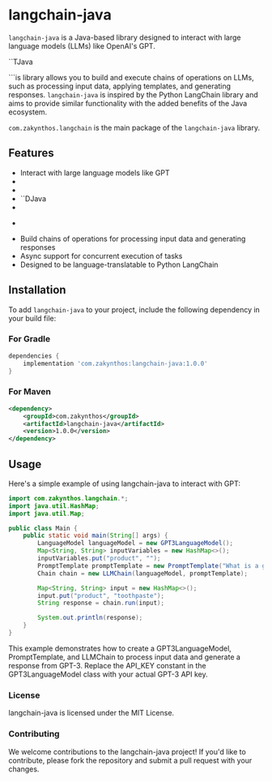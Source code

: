 # langchain-java

`langchain-java` is a Java-based library designed to interact with large language models (LLMs) like OpenAI's GPT.

``TJava

```is library allows you to build and execute chains of operations on LLMs, such as processing input data, applying templates, and generating responses. `langchain-java` is inspired by the Python LangChain library and aims to provide similar functionality with the added benefits of the Java ecosystem.

`com.zakynthos.langchain` is the main package of the `langchain-java` library.

## Features

- Interact with large language models like GPT
- 
- 
- ``DJava
- 
- ```fine and apply prompt templates
- Build chains of operations for processing input data and generating responses
- Async support for concurrent execution of tasks
- Designed to be language-translatable to Python LangChain

## Installation

To add `langchain-java` to your project, include the following dependency in your build file:

### For Gradle

```groovy
dependencies {
    implementation 'com.zakynthos:langchain-java:1.0.0'
}
```

### For Maven

```xml
<dependency>
    <groupId>com.zakynthos</groupId>
    <artifactId>langchain-java</artifactId>
    <version>1.0.0</version>
</dependency>
```

## Usage

Here's a simple example of using langchain-java to interact with GPT:

```java
import com.zakynthos.langchain.*;
import java.util.HashMap;
import java.util.Map;

public class Main {
    public static void main(String[] args) {
        LanguageModel languageModel = new GPT3LanguageModel();
        Map<String, String> inputVariables = new HashMap<>();
        inputVariables.put("product", "");
        PromptTemplate promptTemplate = new PromptTemplate("What is a good name for a company that makes {%s}?", inputVariables);
        Chain chain = new LLMChain(languageModel, promptTemplate);

        Map<String, String> input = new HashMap<>();
        input.put("product", "toothpaste");
        String response = chain.run(input);

        System.out.println(response);
    }
}
```

This example demonstrates how to create a GPT3LanguageModel, PromptTemplate, and LLMChain to process input data and generate a response from GPT-3. Replace the API_KEY constant in the GPT3LanguageModel class with your actual GPT-3 API key.

### License

langchain-java is licensed under the MIT License.

### Contributing

We welcome contributions to the langchain-java project! If you'd like to contribute, please fork the repository and submit a pull request with your changes.